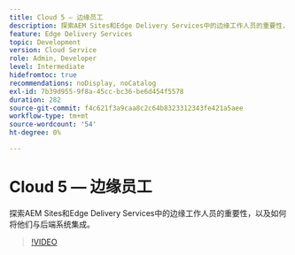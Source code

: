 ```yaml
---
title: Cloud 5 — 边缘员工
description: 探索AEM Sites和Edge Delivery Services中的边缘工作人员的重要性，以及如何将他们与后端系统集成。
feature: Edge Delivery Services
topic: Development
version: Cloud Service
role: Admin, Developer
level: Intermediate
hidefromtoc: true
recommendations: noDisplay, noCatalog
exl-id: 7b39d955-9f8a-45cc-bc36-be6d454f5578
duration: 282
source-git-commit: f4c621f3a9caa8c2c64b8323312343fe421a5aee
workflow-type: tm+mt
source-wordcount: '54'
ht-degree: 0%

---
```


# Cloud 5 — 边缘员工

探索AEM Sites和Edge Delivery Services中的边缘工作人员的重要性，以及如何将他们与后端系统集成。

>[!VIDEO](https://video.tv.adobe.com/v/3427589?learn=on)

